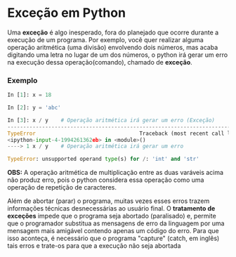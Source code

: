 # Exceção em Python

Uma **exceção** é algo inesperado, fora do planejado que ocorre durante a execução de um programa. Por exemplo, você quer realizar alguma operação aritmética (uma divisão) envolvendo dois números, 
mas acaba digitando uma letra no lugar de um dos números, o python irá gerar um erro na execução dessa operação(comando), chamado de **exceção**. 

### Exemplo
``` python
In [1]: x = 18

In [2]: y = 'abc'

In [3]: x / y    # Operação aritmética irá gerar um erro (Exceção)
---------------------------------------------------------------------------
TypeError                                 Traceback (most recent call last)
<ipython-input-4-1994261362eb> in <module>()
----> 1 x / y    # Operação aritmética irá gerar um erro

TypeError: unsupported operand type(s) for /: 'int' and 'str'

```
**OBS:** A operação aritmética de multiplicação entre as duas varáveis acima não produz erro, pois o python considera essa operação como uma operação de repetição de caracteres.

Além de abortar (parar) o programa, muitas vezes esses erros trazem informações técnicas desnecessárias ao usuário final. O **tratamento de exceções** impede que o programa seja abortado (paralisado) e,
permite que o programador substitua as mensagens de erro da linguagem por uma mensagem mais amigável contendo apenas um código do erro. 
Para que isso aconteça, é necessário que o programa "capture" (catch, em inglês) tais erros e trate-os para que a execução não seja abortada

